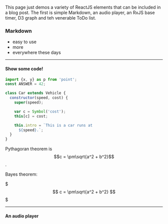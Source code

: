 This page just demos a variety of ReactJS elements that can be included in a blog post. The first is simple Markdown, an audio player, an RxJS base timer, D3 graph and teh venerable ToDo list.


<!--more-->

### Markdown

* easy to use
* more
* everywhere these days

___

#### Show some code!

```javascript
import {x, y} as p from 'point';
const ANSWER = 42;

class Car extends Vehicle {
  constructor(speed, cost) {
    super(speed);

    var c = Symbol('cost');
    this[c] = cost;

    this.intro = `This is a car runs at
      ${speed}.`;
  }
}
```

Pythagoran theorem is $$c = \pm\sqrt{a^2 + b^2}$$.

Bayes theorem:

$$$
c = \pm\sqrt{a^2 + b^2}
$$$

___

#### An audio player
